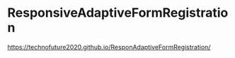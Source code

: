 # ResponsiveAdaptiveFormRegistration
https://technofuture2020.github.io/ResponAdaptiveFormRegistration/
